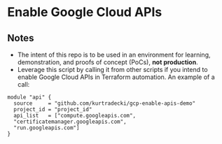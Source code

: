 # Enable Google Cloud APIs

## Notes
* The intent of this repo is to be used in an environment for learning, demonstration, and proofs of concept (PoCs), **not production**.
* Leverage this script by calling it from other scripts if you intend to enable Google Cloud APIs in Terraform automation. An example of a call:

```
module "api" {
  source     = "github.com/kurtradecki/gcp-enable-apis-demo"
  project_id = "project_id"
  api_list   = ["compute.googleapis.com", 
  "certificatemanager.googleapis.com",
  "run.googleapis.com"]
}
```
